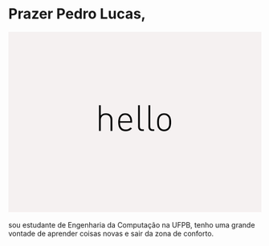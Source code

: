 # Prazer Pedro Lucas,

![hello](https://github.com/JovemPedr0/JovemPedr0/blob/main/hello.gif)

sou estudante de Engenharia da Computação na UFPB, tenho uma grande vontade de aprender coisas novas e sair da zona de conforto.

